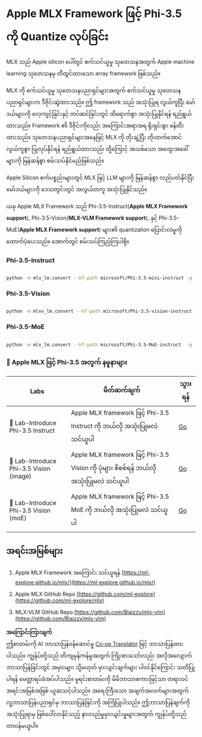 <!--
CO_OP_TRANSLATOR_METADATA:
{
  "original_hash": "ec5e22bbded16acb7bdb9fa568ab5781",
  "translation_date": "2025-07-16T21:57:53+00:00",
  "source_file": "md/01.Introduction/04/UsingAppleMLXQuantifyingPhi.md",
  "language_code": "my"
}
-->
# **Apple MLX Framework ဖြင့် Phi-3.5 ကို Quantize လုပ်ခြင်း**

MLX သည် Apple silicon ပေါ်တွင် စက်သင်ယူမှု သုတေသနအတွက် Apple machine learning သုတေသနမှ တီထွင်ထားသော array framework ဖြစ်သည်။

MLX ကို စက်သင်ယူမှု သုတေသနပညာရှင်များအတွက် စက်သင်ယူမှု သုတေသနပညာရှင်များက ဒီဇိုင်းဆွဲထားသည်။ ဤ framework သည် အသုံးပြုရ လွယ်ကူပြီး မော်ဒယ်များကို လေ့ကျင့်ခြင်းနှင့် တပ်ဆင်ခြင်းတွင် ထိရောက်စွာ အသုံးပြုနိုင်ရန် ရည်ရွယ်ထားသည်။ Framework ၏ ဒီဇိုင်းကိုလည်း အကြောင်းအရာအရ ရိုးရှင်းစွာ ဖန်တီးထားသည်။ သုတေသနပညာရှင်များအနေဖြင့် MLX ကို တိုးချဲ့ပြီး တိုးတက်အောင် လွယ်ကူစွာ ပြုလုပ်နိုင်ရန် ရည်ရွယ်ထားသည်၊ ထို့ကြောင့် အသစ်သော အတွေးအခေါ်များကို မြန်ဆန်စွာ စမ်းသပ်နိုင်မည်ဖြစ်သည်။

Apple Silicon စက်ပစ္စည်းများတွင် MLX ဖြင့် LLM များကို မြန်ဆန်စွာ လည်ပတ်နိုင်ပြီး မော်ဒယ်များကို ဒေသတွင်းတွင် အလွယ်တကူ အသုံးပြုနိုင်သည်။

ယခု Apple MLX Framework သည် Phi-3.5-Instruct(**Apple MLX Framework support**), Phi-3.5-Vision(**MLX-VLM Framework support**), နှင့် Phi-3.5-MoE(**Apple MLX Framework support**) များ၏ quantization ပြောင်းလဲမှုကို ထောက်ပံ့ပေးသည်။ အောက်တွင် စမ်းသပ်ကြည့်ကြပါစို့။

### **Phi-3.5-Instruct**

```bash

python -m mlx_lm.convert --hf-path microsoft/Phi-3.5-mini-instruct -q

```

### **Phi-3.5-Vision**

```bash

python -m mlxv_lm.convert --hf-path microsoft/Phi-3.5-vision-instruct -q

```

### **Phi-3.5-MoE**

```bash

python -m mlx_lm.convert --hf-path microsoft/Phi-3.5-MoE-instruct  -q

```

### **🤖 Apple MLX ဖြင့် Phi-3.5 အတွက် နမူနာများ**

| Labs    | မိတ်ဆက်ချက် | သွားရန် |
| -------- | ------- |  ------- |
| 🚀 Lab-Introduce Phi-3.5 Instruct  | Apple MLX framework ဖြင့် Phi-3.5 Instruct ကို ဘယ်လို အသုံးပြုမလဲ သင်ယူပါ   |  [Go](../../../../../code/09.UpdateSamples/Aug/mlx-phi35-instruct.ipynb)    |
| 🚀 Lab-Introduce Phi-3.5 Vision (image) | Apple MLX framework ဖြင့် Phi-3.5 Vision ကို ပုံများ စိစစ်ရန် ဘယ်လို အသုံးပြုမလဲ သင်ယူပါ     |  [Go](../../../../../code/09.UpdateSamples/Aug/mlx-phi35-vision.ipynb)    |
| 🚀 Lab-Introduce Phi-3.5 Vision (moE)   | Apple MLX framework ဖြင့် Phi-3.5 MoE ကို ဘယ်လို အသုံးပြုမလဲ သင်ယူပါ  |  [Go](../../../../../code/09.UpdateSamples/Aug/mlx-phi35-moe.ipynb)    |

## **အရင်းအမြစ်များ**

1. Apple MLX Framework အကြောင်း သင်ယူရန် [https://ml-explore.github.io/mlx/](https://ml-explore.github.io/mlx/)

2. Apple MLX GitHub Repo [https://github.com/ml-explore](https://github.com/ml-explore/mlx)

3. MLX-VLM GitHub Repo [https://github.com/Blaizzy/mlx-vlm](https://github.com/Blaizzy/mlx-vlm)

**အကြောင်းကြားချက်**  
ဤစာတမ်းကို AI ဘာသာပြန်ဝန်ဆောင်မှု [Co-op Translator](https://github.com/Azure/co-op-translator) ဖြင့် ဘာသာပြန်ထားပါသည်။ ကျွန်ုပ်တို့သည် တိကျမှန်ကန်မှုအတွက် ကြိုးစားသော်လည်း အလိုအလျောက် ဘာသာပြန်ခြင်းတွင် အမှားများ သို့မဟုတ် မှားယွင်းချက်များ ပါဝင်နိုင်ကြောင်း သတိပြုပါရန် မေတ္တာရပ်ခံအပ်ပါသည်။ မူရင်းစာတမ်းကို မိမိဘာသာစကားဖြင့်သာ တရားဝင်အရင်းအမြစ်အဖြစ် ယူဆသင့်ပါသည်။ အရေးကြီးသော အချက်အလက်များအတွက် လူ့ဘာသာပြန်ပညာရှင်မှ ဘာသာပြန်ခြင်းကို အကြံပြုပါသည်။ ဤဘာသာပြန်ချက်ကို အသုံးပြုရာမှ ဖြစ်ပေါ်လာနိုင်သည့် နားလည်မှုမှားယွင်းမှုများအတွက် ကျွန်ုပ်တို့သည် တာဝန်မယူပါ။